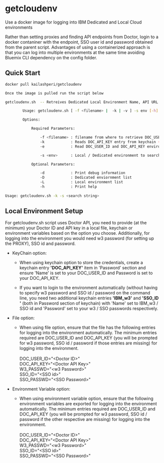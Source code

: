 # getcloudenv 
Use a docker image for logging into IBM Dedicated and Local Cloud environments

Rather than setting proxies and finding API endpoints from Doctor, login to a docker contaniner with the endpoint, SSO user id and password obtained from the parent script. Advantages of using a containerized approach is that you can log into multiple environments at the same time avoiding Bluemix CLI dependency on the config folder. 

## Quick Start

```bash
docker pull kailashperi/getcloudenv

Once the image is pulled run the script below 

getcloudenv.sh  -- Retreives Dedicated Local Environment Name, API URL and IBM Cloud Console URL

        Usage: getcloudenv.sh [ -f <filename> |  -k | -v ] -s env [-h] [-d] [-D] [-L]

        Options:

            Required Parameters:

                -f <filename> : filename from where to retrieve DOC_USER_ID and DOC_API_KEY values from (or)
                -k            : Reads DOC_API_KEY entry from keychain (or)
                -e            : Read DOC_USER_ID and DOC_API_KEY environment variables

                -s <env>      : Local / Dedicated environment to search for

            Optional Parameters:

                -d            : Print debug information
                -D            : Dedicated enviornment list
                -L            : Local environment list
                -h            : Print help
                
Usage: getcloudenv.sh -k -s <search string>
```

## Local Environment Setup 
For getcloudenv.sh script uses Doctor API, you need to provide (at the minimum) your Doctor ID and API key in a local file, keychain or environment variables based on the option you choose. Additionally, for logging into the environment you would need w3 password (for setting up the PROXY), SSO id and password.

* KeyChain option: 
  * When using keychain option to store the credentials, create a keychain entry <b>'DOC_API_KEY'</b> item in 'Password' section and ensure 'Name' is set to your DOC_USER_ID and Password is set to your DOC_API_KEY.
  
  * If you want to login to the environment automatically (without having to specify w3 password and SSO id / password 
    on the command line, you need two additional keychain entries <b>'IBM_w3'</b> and <b>'SSO_ID '</b> (both in Password 
    section of keychain) with 'Name' set to IBM_w3 / SSO id and 'Password' set to your w3 / SSO passwords respectively.
    
* File option: 
  * When using file option, ensure that the file has the following entries for logging into the environment 
    automatically. The minimum entries required are DOC_USER_ID and DOC_API_KEY (you will be prompted for w3 password, 
    SSO id / password if those entries are missing) for logging into the environment.<br><br>
    DOC_USER_ID="\<Doctor ID\>"<br>
    DOC_API_KEY="\<Doctor API Key\>"<br>
    W3_PASSWD="\<w3 Password\>"<br>
    SSO_ID="\<SSO id\>"<br>
    SSO_PASSWD="\<SSO Password\>"<br>
    
 * Environment Variable option: 
    * When using environment variable option, ensure that the following environment variables are exported for 
    logging into the environment automatically. The minimum entries required are DOC_USER_ID and DOC_API_KEY (you will be prompted for w3 password, SSO id / password if the other respective are missing) for logging into the environment.<br><br>
    DOC_USER_ID="\<Doctor ID\>"<br>
    DOC_API_KEY="\<Doctor API Key\>"<br>
    W3_PASSWD="\<w3 Password\>"<br>
    SSO_ID="\<SSO id\>"<br>
    SSO_PASSWD="\<SSO Password\>"<br>
